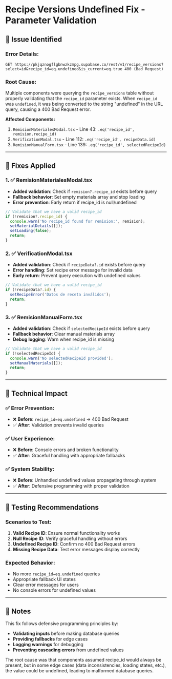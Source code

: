# Recipe Versions Undefined Fix - Parameter Validation

## 🚨 **Issue Identified**

### **Error Details:**
```
GET https://pkjqznogflgbnwzkzmpg.supabase.co/rest/v1/recipe_versions?select=id&recipe_id=eq.undefined&is_current=eq.true 400 (Bad Request)
```

### **Root Cause:**
Multiple components were querying the `recipe_versions` table without properly validating that the `recipe_id` parameter exists. When `recipe_id` was `undefined`, it was being converted to the string "undefined" in the URL query, causing a 400 Bad Request error.

**Affected Components:**
1. `RemisionMaterialesModal.tsx` - Line 43: `.eq('recipe_id', remision.recipe_id)`
2. `VerificationModal.tsx` - Line 112: `.eq('recipe_id', recipeData.id)`  
3. `RemisionManualForm.tsx` - Line 139: `.eq('recipe_id', selectedRecipeId)`

---

## 🔧 **Fixes Applied**

### **1. ✅ RemisionMaterialesModal.tsx**
- **Added validation**: Check if `remision?.recipe_id` exists before query
- **Fallback behavior**: Set empty materials array and stop loading
- **Error prevention**: Early return if recipe_id is null/undefined

```typescript
// Validate that we have a valid recipe_id
if (!remision?.recipe_id) {
  console.warn('No recipe_id found for remision:', remision);
  setMaterialDetails([]);
  setLoading(false);
  return;
}
```

### **2. ✅ VerificationModal.tsx**
- **Added validation**: Check if `recipeData?.id` exists before query  
- **Error handling**: Set recipe error message for invalid data
- **Early return**: Prevent query execution with undefined values

```typescript
// Validate that we have a valid recipe_id
if (!recipeData?.id) {
  setRecipeError('Datos de receta inválidos');
  return;
}
```

### **3. ✅ RemisionManualForm.tsx**
- **Added validation**: Check if `selectedRecipeId` exists before query
- **Fallback behavior**: Clear manual materials array
- **Debug logging**: Warn when recipe_id is missing

```typescript
// Validate that we have a valid recipe_id
if (!selectedRecipeId) {
  console.warn('No selectedRecipeId provided');
  setManualMaterials([]);
  return;
}
```

---

## 🎯 **Technical Impact**

### **✅ Error Prevention:**
- ❌ **Before**: `recipe_id=eq.undefined` → 400 Bad Request
- ✅ **After**: Validation prevents invalid queries

### **✅ User Experience:**
- ❌ **Before**: Console errors and broken functionality
- ✅ **After**: Graceful handling with appropriate fallbacks

### **✅ System Stability:**
- ❌ **Before**: Unhandled undefined values propagating through system
- ✅ **After**: Defensive programming with proper validation

---

## 🧪 **Testing Recommendations**

### **Scenarios to Test:**
1. **Valid Recipe ID**: Ensure normal functionality works
2. **Null Recipe ID**: Verify graceful handling without errors
3. **Undefined Recipe ID**: Confirm no 400 Bad Request errors
4. **Missing Recipe Data**: Test error messages display correctly

### **Expected Behavior:**
- No more `recipe_id=eq.undefined` queries
- Appropriate fallback UI states
- Clear error messages for users
- No console errors for undefined values

---

## 📝 **Notes**

This fix follows defensive programming principles by:
- **Validating inputs** before making database queries
- **Providing fallbacks** for edge cases
- **Logging warnings** for debugging
- **Preventing cascading errors** from undefined values

The root cause was that components assumed recipe_id would always be present, but in some edge cases (data inconsistencies, loading states, etc.), the value could be undefined, leading to malformed database queries. 